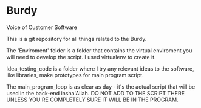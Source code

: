 # Burdy
Voice of Customer Software

This is a git repository for all things related to the Burdy.

The 'Enviroment' folder is a folder that contains the virtual enviroment you will need to develop the script. I used virtualenv to create it.

Idea_testing_code is a folder where I try any relevant ideas to the software, like libraries, make prototypes for main program script.

The main_program_loop is as clear as day - it's the actual script that will be used in the back-end insha'Allah. DO NOT ADD TO THE SCRIPT THERE UNLESS YOU'RE COMPLETELY SURE IT WILL BE IN THE PROGRAM. 
